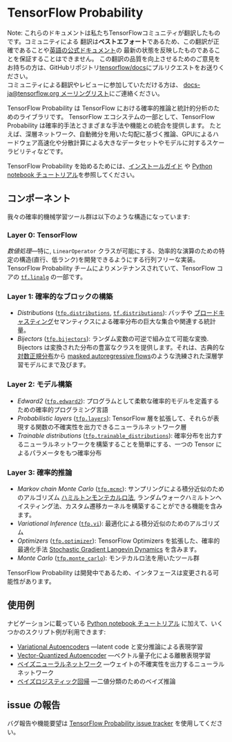# TensorFlow Probability


Note: これらのドキュメントは私たちTensorFlowコミュニティが翻訳したものです。コミュニティによる
翻訳は**ベストエフォート**であるため、この翻訳が正確であることや[英語の公式ドキュメント](https://www.tensorflow.org/?hl=en)の
最新の状態を反映したものであることを保証することはできません。
この翻訳の品質を向上させるためのご意見をお持ちの方は、GitHubリポジトリ[tensorflow/docs](https://github.com/tensorflow/docs)にプルリクエストをお送りください。
\
コミュニティによる翻訳やレビューに参加していただける方は、
[docs-ja@tensorflow.org メーリングリスト](https://groups.google.com/a/tensorflow.org/forum/#!forum/docs-ja)にご連絡ください。  

TensorFlow Probability は TensorFlow における確率的推論と統計的分析のためのライブラリです。
TensorFlow エコシステムの一部として、TensorFlow Probability は確率的手法とさまざまな手法や機能との統合を提供します。
たとえば、深層ネットワーク、自動微分を用いた勾配に基づく推論、GPUによるハードウェア高速化や分散計算による大きなデータセットやモデルに対するスケーラビリティなどです。

TensorFlow Probability を始めるためには、[インストールガイド](./install) や
[Python notebook チュートリアル](https://github.com/tensorflow/probability/blob/master/tensorflow_probability/examples/jupyter_notebooks/)を参照してください。

## コンポーネント

我々の確率的機械学習ツール群は以下のような構造になっています:

### Layer 0: TensorFlow

*数値処理*—特に, `LinearOperator`
クラスが可能にする、効率的な演算のための特定の構造(直行、低ランク)を開発できるようにする行列フリーな実装。 
TensorFlow Probability チームによりメンテナンスされていて、TensorFlow コアの [`tf.linalg`](https://github.com/tensorflow/tensorflow/tree/master/tensorflow/python/ops/linalg) の一部です。

### Layer 1: 確率的なブロックの構築

* *Distributions* ([`tfp.distributions`](https://github.com/tensorflow/probability/tree/master/tensorflow_probability/python/distributions),
  [`tf.distributions`](https://github.com/tensorflow/tensorflow/tree/master/tensorflow/python/ops/distributions)):
  バッチや [ブロードキャスティング](https://docs.scipy.org/doc/numpy-1.14.0/user/basics.broadcasting.html)セマンティクスによる確率分布の巨大な集合や関連する統計量。
* *Bijectors* ([`tfp.bijectors`](https://github.com/tensorflow/probability/tree/master/tensorflow_probability/python/bijectors)):
  ランダム変数の可逆で組み立て可能な変換. Bijectors は変換された分布の豊富なクラスを提供します。それは、古典的な
  [対数正規分布](https://en.wikipedia.org/wiki/Log-normal_distribution)から
  [masked autoregressive flows](https://arxiv.org/abs/1705.07057)のような洗練された深層学習モデルにまで及びます。

### Layer 2: モデル構築

*   *Edward2*
    ([`tfp.edward2`](https://github.com/tensorflow/probability/tree/master/tensorflow_probability/python/edward2)):
    プログラムとして柔軟な確率的モデルを定義するための確率的プログラミング言語
*   *Probabilistic layers*
    ([`tfp.layers`](https://github.com/tensorflow/probability/tree/master/tensorflow_probability/python/layers)):
    TensorFlow 層を拡張して、それらが表現する関数の不確実性を出力できるニューラルネットワーク層
*   *Trainable distributions*
    ([`tfp.trainable_distributions`](https://github.com/tensorflow/probability/blob/master/tensorflow_probability/python/trainable_distributions)):
    確率分布を出力するニューラルネットワークを構築することを簡単にする、一つの Tensor によるパラメータをもつ確率分布

### Layer 3: 確率的推論

*   *Markov chain Monte Carlo*
    ([`tfp.mcmc`](https://github.com/tensorflow/probability/tree/master/tensorflow_probability/python/mcmc)):
    サンプリングによる積分近似のためのアルゴリズム
    [ハミルトンモンテカルロ法](https://en.wikipedia.org/wiki/Hamiltonian_Monte_Carlo),
    ランダムウォークハミルトンヘイスティング法、カスタム遷移カーネルを構築することができる機能を含みます。
*   *Variational Inference*
    ([`tfp.vi`](https://github.com/tensorflow/probability/tree/master/tensorflow_probability/python/vi)):
    最適化による積分近似のためのアルゴリズム
*   *Optimizers*
    ([`tfp.optimizer`](https://github.com/tensorflow/probability/tree/master/tensorflow_probability/python/optimizer)):
    TensorFlow Optimizers を拡張した、確率的最適化手法
    [Stochastic Gradient Langevin Dynamics](http://www.icml-2011.org/papers/398_icmlpaper.pdf) を含みます。
*   *Monte Carlo*
    ([`tfp.monte_carlo`](https://github.com/tensorflow/probability/blob/master/tensorflow_probability/python/monte_carlo)):
    モンテカルロ法を用いたツール群

TensorFlow Probability は開発中であるため、インタフェースは変更される可能性があります。

## 使用例

ナビゲーションに載っている [Python notebook チュートリアル](https://github.com/tensorflow/probability/blob/master/tensorflow_probability/examples/jupyter_notebooks/)
に加えて、いくつかのスクリプト例が利用できます:

* [Variational Autoencoders](https://github.com/tensorflow/probability/tree/master/tensorflow_probability/examples/vae.py)
  —latent code と変分推論による表現学習
* [Vector-Quantized Autoencoder](https://github.com/tensorflow/probability/tree/master/tensorflow_probability/examples/vq_vae.py)
  —ベクトル量子化による離散表現学習
* [ベイズニューラルネットワーク](https://github.com/tensorflow/probability/tree/master/tensorflow_probability/examples/bayesian_neural_network.py)
  —ウェイトの不確実性を出力するニューラルネットワーク
* [ベイズロジスティック回帰](https://github.com/tensorflow/probability/tree/master/tensorflow_probability/examples/logistic_regression.py)
  —二値分類のためのベイズ推論

## issue の報告

バグ報告や機能要望は
[TensorFlow Probability issue tracker](https://github.com/tensorflow/probability/issues) を使用してください。
